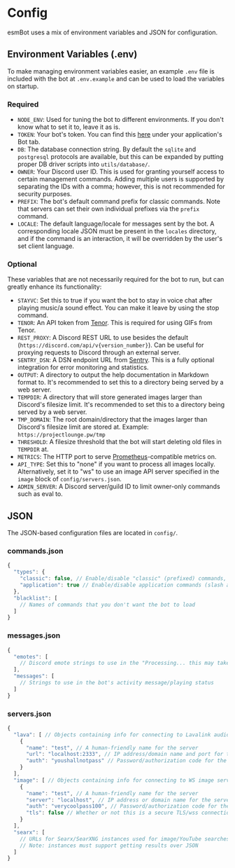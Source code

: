 # Config

esmBot uses a mix of environment variables and JSON for configuration.

## Environment Variables (.env)

To make managing environment variables easier, an example `.env` file is included with the bot at `.env.example` and can be used to load the variables on startup.

### Required

- `NODE_ENV`: Used for tuning the bot to different environments. If you don't know what to set it to, leave it as is.
- `TOKEN`: Your bot's token. You can find this [here](https://discord.com/developers/applications) under your application's Bot tab.
- `DB`: The database connection string. By default the `sqlite` and `postgresql` protocols are available, but this can be expanded by putting proper DB driver scripts into `utils/database/`.
- `OWNER`: Your Discord user ID. This is used for granting yourself access to certain management commands. Adding multiple users is supported by separating the IDs with a comma; however, this is not recommended for security purposes.
- `PREFIX`: The bot's default command prefix for classic commands. Note that servers can set their own individual prefixes via the `prefix` command.
- `LOCALE`: The default language/locale for messages sent by the bot. A corresponding locale JSON must be present in the `locales` directory, and if the command is an interaction, it will be overridden by the user's set client language.

### Optional

These variables that are not necessarily required for the bot to run, but can greatly enhance its functionality:

- `STAYVC`: Set this to true if you want the bot to stay in voice chat after playing music/a sound effect. You can make it leave by using the stop command.
- `TENOR`: An API token from [Tenor](https://tenor.com/gifapi). This is required for using GIFs from Tenor.
- `REST_PROXY`: A Discord REST URL to use besides the default (`https://discord.com/api/v{version_number}`). Can be useful for proxying requests to Discord through an external server.
- `SENTRY_DSN`: A DSN endpoint URL from [Sentry](https://sentry.io). This is a fully optional integration for error monitoring and statistics.
- `OUTPUT`: A directory to output the help documentation in Markdown format to. It's recommended to set this to a directory being served by a web server.
- `TEMPDIR`: A directory that will store generated images larger than Discord's filesize limit. It's recommended to set this to a directory being served by a web server.
- `TMP_DOMAIN`: The root domain/directory that the images larger than Discord's filesize limit are stored at. Example: `https://projectlounge.pw/tmp`
- `THRESHOLD`: A filesize threshold that the bot will start deleting old files in `TEMPDIR` at.
- `METRICS`: The HTTP port to serve [Prometheus](https://prometheus.io/)-compatible metrics on.
- `API_TYPE`: Set this to "none" if you want to process all images locally. Alternatively, set it to "ws" to use an image API server specified in the `image` block of `config/servers.json`.
- `ADMIN_SERVER`: A Discord server/guild ID to limit owner-only commands such as eval to.

## JSON

The JSON-based configuration files are located in `config/`.

### commands.json

```js
{
  "types": {
    "classic": false, // Enable/disable "classic" (prefixed) commands, note that classic commands in direct messages will still work
    "application": true // Enable/disable application commands (slash and context menu commands)
  },
  "blacklist": [
    // Names of commands that you don't want the bot to load
  ]
}
```

### messages.json

```js
{
  "emotes": [
    // Discord emote strings to use in the "Processing... this may take a while" messages, e.g. "<a:processing:818243325891051581>" or "⚙️"
  ],
  "messages": [
    // Strings to use in the bot's activity message/playing status
  ]
}
```

### servers.json

```js
{
  "lava": [ // Objects containing info for connecting to Lavalink audio server(s)
    {
      "name": "test", // A human-friendly name for the server
      "url": "localhost:2333", // IP address/domain name and port for the server
      "auth": "youshallnotpass" // Password/authorization code for the server
    }
  ],
  "image": [ // Objects containing info for connecting to WS image server(s)
    {
      "name": "test", // A human-friendly name for the server
      "server": "localhost", // IP address or domain name for the server
      "auth": "verycoolpass100", // Password/authorization code for the server
      "tls": false // Whether or not this is a secure TLS/wss connection
    }
  ],
  "searx": [
    // URLs for Searx/SearXNG instances used for image/YouTube searches, e.g. "https://searx.projectlounge.pw"
    // Note: instances must support getting results over JSON
  ]
}
```
